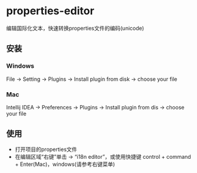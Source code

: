 # properties-editor
编辑国际化文本，快速转换properties文件的编码(unicode)
## 安装
### Windows
  File -> Setting -> Plugins -> Install plugin from disk -> choose your file

### Mac
  Intellij IDEA -> Preferences -> Plugins -> Install plugin from dis -> choose your file
  
## 使用

- 打开项目的properties文件
- 在编辑区域“右键”单击 -> “i18n editor”，或使用快捷键 control + command + Enter(Mac)，windows(请参考右键菜单)
